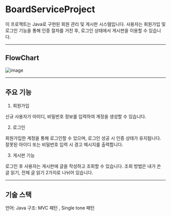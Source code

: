 # BoardServiceProject

이 프로젝트는 Java로 구현된 회원 관리 및 게시판 시스템입니다.
사용자는 회원가입 및 로그인 기능을 통해 인증 절차를 거친 후, 로그인 상태에서 게시판을 이용할 수 있습니다.


---


## FlowChart
![image](https://github.com/user-attachments/assets/81e5e155-a971-4af1-8999-ecb09343a746)




---

## 주요 기능



1. 회원가입

신규 사용자가 아이디, 비밀번호 정보를 입력하여 계정을 생성할 수 있습니다.


2. 로그인 

회원가입한 계정을 통해 로그인할 수 있으며, 로그인 성공 시 인증 상태가 유지됩니다.
잘못된 아이디 또는 비밀번호 입력 시 경고 메시지를 출력합니다.

3. 게시판 기능

로그인 후 사용자는 게시판에 글을 작성하고 조회할 수 있습니다.
조회 방법은 내가 쓴 글 읽기, 전체 글 읽기 2가지로 나뉘어 있습니다.



---

## 기술 스택
언어: Java
구조: MVC 패턴 , Single tone  패턴
